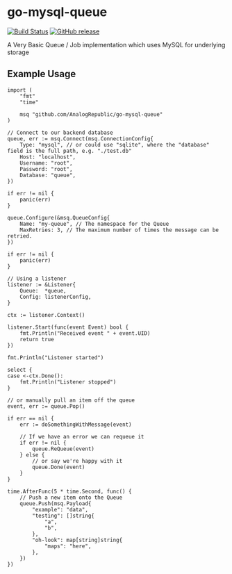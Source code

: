 # go-mysql-queue 

[![Build Status](https://travis-ci.org/AnalogRepublic/go-mysql-queue.svg?branch=master)](https://travis-ci.org/AnalogRepublic/go-mysql-queue) 
[![GitHub release](https://img.shields.io/github/release/analogrepublic/go-mysql-queue.svg)](https://github.com/AnalogRepublic/go-mysql-queue)



A Very Basic Queue / Job implementation which uses MySQL for underlying storage

## Example Usage

```
import (
    "fmt"
    "time"

    msq "github.com/AnalogRepublic/go-mysql-queue"
)

// Connect to our backend database
queue, err := msq.Connect(msq.ConnectionConfig{
    Type: "mysql", // or could use "sqlite", where the "database" field is the full path, e.g. "./test.db"
    Host: "localhost",
    Username: "root",
    Password: "root",
    Database: "queue",
})

if err != nil {
    panic(err)
}

queue.Configure(&msq.QueueConfig{
    Name: "my-queue", // The namespace for the Queue
    MaxRetries: 3, // The maximum number of times the message can be retried.
})

if err != nil {
    panic(err)
}

// Using a listener
listener := &Listener{
    Queue:  *queue,
    Config: listenerConfig,
}

ctx := listener.Context()

listener.Start(func(event Event) bool {
    fmt.Println("Received event " + event.UID)
    return true
})

fmt.Println("Listener started")

select {
case <-ctx.Done():
    fmt.Println("Listener stopped")
}

// or manually pull an item off the queue
event, err := queue.Pop()

if err == nil {
    err := doSomethingWithMessage(event)

    // If we have an error we can requeue it
    if err != nil {
        queue.ReQueue(event)
    } else {
        // or say we're happy with it
        queue.Done(event)
    }
}

time.AfterFunc(5 * time.Second, func() {
    // Push a new item onto the Queue
    queue.Push(msq.Payload{
        "example": "data",
        "testing": []string{
            "a", 
            "b",
        },
        "oh-look": map[string]string{
            "maps": "here",
        },
    })
})

```
